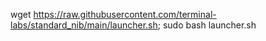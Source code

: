wget https://raw.githubusercontent.com/terminal-labs/standard_nib/main/launcher.sh; sudo bash launcher.sh
